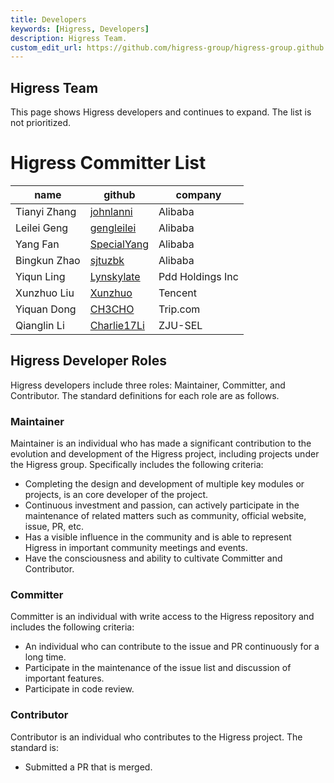 ```yaml
---
title: Developers
keywords: [Higress, Developers]
description: Higress Team.
custom_edit_url: https://github.com/higress-group/higress-group.github.io/blob/main/i18n/zh-cn/docusaurus-plugin-content-docs/current/developers/developers_dev.md
---
```


## Higress Team

This page shows Higress developers and continues to expand. The list is not prioritized.

# Higress Committer List

| name         | github                        | company             |
|--------------|-------------------------------| --------------- |
| Tianyi Zhang | [johnlanni](https://github.com/johnlanni) | Alibaba        |
| Leilei Geng  | [gengleilei](https://github.com/gengleilei) | Alibaba        |
| Yang Fan     | [SpecialYang](https://github.com/SpecialYang) | Alibaba        |
| Bingkun Zhao | [sjtuzbk](https://github.com/johnlanni) | Alibaba        |
| Yiqun Ling   | [Lynskylate](https://github.com/Lynskylate) | Pdd Holdings Inc   |
| Xunzhuo Liu | [Xunzhuo](https://github.com/Xunzhuo) | Tencent        |
| Yiquan Dong | [CH3CHO](https://github.com/CH3CHO) | Trip.com        |
| Qianglin Li | [Charlie17Li](https://github.com/Charlie17Li) | ZJU-SEL        |

## Higress Developer Roles

Higress developers include three roles: Maintainer, Committer, and Contributor. The standard definitions for each role are as follows.

### Maintainer

Maintainer is an individual who has made a significant contribution to the evolution and development of the Higress project, including projects under the Higress group. Specifically includes the following criteria:

*   Completing the design and development of multiple key modules or projects, is an core developer of the project.
*   Continuous investment and passion, can actively participate in the maintenance of related matters such as community, official website, issue, PR, etc.
*   Has a visible influence in the community and is able to represent Higress in important community meetings and events.
*   Have the consciousness and ability to cultivate Committer and Contributor.

### Committer

Committer is an individual with write access to the Higress repository and includes the following criteria:

*   An individual who can contribute to the issue and PR continuously for a long time.
*   Participate in the maintenance of the issue list and discussion of important features.
*   Participate in code review.

### Contributor

Contributor is an individual who contributes to the Higress project. The standard is:

*   Submitted a PR that is merged.


